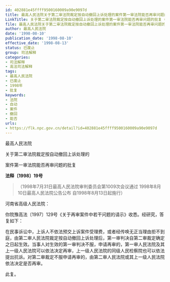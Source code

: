 ```yaml
---
id: 402881e45ffff9500160009a90e9097d
title: 最高人民法院关于第二审法院裁定按自动撤回上诉处理的案件第一审法院能否再审问题的批复
LinkTitle: 关于第二审法院裁定按自动撤回上诉处理的案件第一审法院能否再审问题的批复（1998）
file: 最高人民法院关于第二审法院裁定按自动撤回上诉处理的案件第一审法院能否再审问题的批复_19980810_402881e45ffff9500160009a90e9097d.docx
author: 最高人民法院
date: '1998-08-10'
publication_date: '1998-08-10'
effective_date: '1998-08-13'
status: 已废止
group: 司法解释
categories:
- 司法解释
- 高法司法解释
tags:
- 最高人民法院
- 已废止
- 1998年
- 批复
keywords:
- 法院
- 自动
- 案件
- 撤回
- 能否
urls:
- https://flk.npc.gov.cn/detail?id=402881e45ffff9500160009a90e9097d
---
```


最高人民法院

关于第二审法院裁定按自动撤回上诉处理的

案件第一审法院能否再审问题的批复

**法释〔1998〕19号**

> （1998年7月31日最高人民法院审判委员会第1009次会议通过 1998年8月10日最高人民法院公告公布 自1998年8月13日起施行）

河南省高级人民法院：

你院豫高法〔1997〕129号《关于再审案件中若干问题的请示》收悉。经研究，答复如下：

在民事诉讼中，上诉人不依法预交上诉案件受理费，或者经传唤无正当理由拒不到庭，由第二审人民法院裁定按自动撤回上诉处理后，第一审判决自第二审裁定确定之日起生效。当事人对生效的第一审判决不服，申请再审的，第一审人民法院及其上一级人民法院可以依法决定再审，上一级人民法院的同级人民检察院也可以依法提出抗诉。对第二审裁定不服申请再审的，由第二审人民法院或其上一级人民法院依法决定是否再审。

此复。
